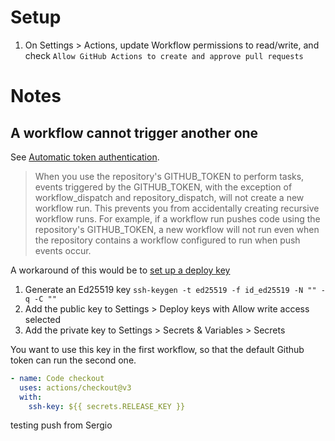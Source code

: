 # Setup

1. On Settings > Actions, update Workflow permissions to read/write, and check `Allow GitHub Actions to create and approve pull requests`


# Notes

## A workflow cannot trigger another one

See [Automatic token authentication](https://docs.github.com/en/actions/security-guides/automatic-token-authentication#using-the-github_token-in-a-workflow).

> When you use the repository's GITHUB_TOKEN to perform tasks, events triggered by the GITHUB_TOKEN, with the exception of workflow_dispatch and repository_dispatch, will not create a new workflow run. This prevents you from accidentally creating recursive workflow runs. For example, if a workflow run pushes code using the repository's GITHUB_TOKEN, a new workflow will not run even when the repository contains a workflow configured to run when push events occur.

A workaround of this would be to [set up a deploy key](https://medium.com/prompt/trigger-another-github-workflow-without-using-a-personal-access-token-f594c21373ef)

1. Generate an Ed25519 key `ssh-keygen -t ed25519 -f id_ed25519 -N "" -q -C ""`
2. Add the public key to Settings > Deploy keys  with Allow write access selected
3. Add the private key to Settings > Secrets & Variables > Secrets

You want to use this key in the first workflow, so that the default Github token can run the second one.

```yml
- name: Code checkout
  uses: actions/checkout@v3
  with:
    ssh-key: ${{ secrets.RELEASE_KEY }}
```

testing push from Sergio
